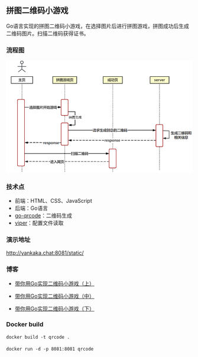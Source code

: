 ## 拼图二维码小游戏

Go语言实现的拼图二维码小游戏，在选择图片后进行拼图游戏，拼图成功后生成二维码图片。扫描二维码获得证书。

### 流程图

![./img/main.png](./img/main.png)

### 技术点

- 前端：HTML、CSS、JavaScript
- 后端：Go语言
- [go-qrcode](https://github.com/yeqown/go-qrcode)：二维码生成
- [viper](github.com/spf13/viper)：配置文件读取

### 演示地址

http://yankaka.chat:8081/static/

### 博客

- [带你用Go实现二维码小游戏（上）](https://mp.weixin.qq.com/s?__biz=MzIxNDc2ODc3MA==&mid=2247487822&idx=1&sn=f56e87f5a0b7b9da8d0d1c3680586217&chksm=97a3dca3a0d455b5a25666ce75be69409feeedd165fb363456e70d7a7487ab50d59de41ef53a#rd)

- [带你用Go实现二维码小游戏（中）](https://mp.weixin.qq.com/s?__biz=MzIxNDc2ODc3MA==&mid=2247487835&idx=1&sn=2dbb73c69242602f75573bbe14535fd6&chksm=97a3dcb6a0d455a0e872bb1d417d33fed433d235ad506c49eaa0a7a57c7541d57fc0e1eda58a#rd)

- [带你用Go实现二维码小游戏（下）](https://mp.weixin.qq.com/s/D5mDlqWnnoJruVZbq2e2SQ)

### Docker build

```shell
docker build -t qrcode .

docker run -d -p 8081:8081 qrcode
```

